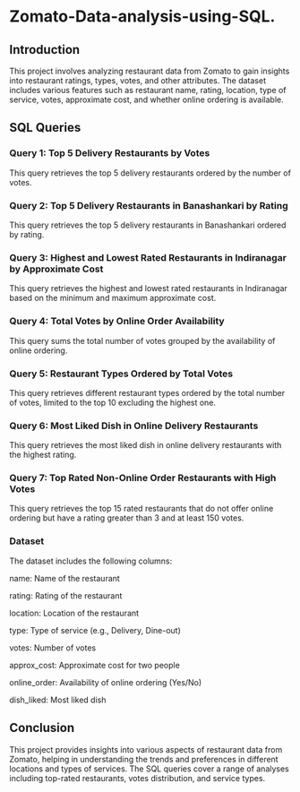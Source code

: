 # Zomato-Data-analysis-using-SQL.

## Introduction
This project involves analyzing restaurant data from Zomato to gain insights into restaurant ratings, types, votes, and other attributes. The dataset includes various features such as restaurant name, rating, location, type of service, votes, approximate cost, and whether online ordering is available.

## SQL Queries

### Query 1: Top 5 Delivery Restaurants by Votes

This query retrieves the top 5 delivery restaurants ordered by the number of votes.

### Query 2: Top 5 Delivery Restaurants in Banashankari by Rating

This query retrieves the top 5 delivery restaurants in Banashankari ordered by rating.

### Query 3: Highest and Lowest Rated Restaurants in Indiranagar by Approximate Cost

This query retrieves the highest and lowest rated restaurants in Indiranagar based on the minimum and maximum approximate cost.

### Query 4: Total Votes by Online Order Availability

This query sums the total number of votes grouped by the availability of online ordering.

### Query 5: Restaurant Types Ordered by Total Votes

This query retrieves different restaurant types ordered by the total number of votes, limited to the top 10 excluding the highest one.

### Query 6: Most Liked Dish in Online Delivery Restaurants

This query retrieves the most liked dish in online delivery restaurants with the highest rating.

### Query 7: Top Rated Non-Online Order Restaurants with High Votes

This query retrieves the top 15 rated restaurants that do not offer online ordering but have a rating greater than 3 and at least 150 votes.

### Dataset

The dataset includes the following columns:

name: Name of the restaurant

rating: Rating of the restaurant

location: Location of the restaurant

type: Type of service (e.g., Delivery, Dine-out)

votes: Number of votes

approx_cost: Approximate cost for two people

online_order: Availability of online ordering (Yes/No)

dish_liked: Most liked dish

## Conclusion
This project provides insights into various aspects of restaurant data from Zomato, helping in understanding the trends and preferences in different locations and types of services. The SQL queries cover a range of analyses including top-rated restaurants, votes distribution, and service types.
